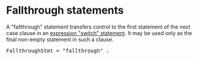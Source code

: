 # Fallthrough statements

A "fallthrough" statement transfers control to the first statement of the next case clause in an [expression "switch" statement](/Statements/switch_statements.html#expression-switches). It may be used only as the final non-empty statement in such a clause.

<pre>
<a id="FallthroughStmt">FallthroughStmt</a> = "fallthrough" .
</pre>
